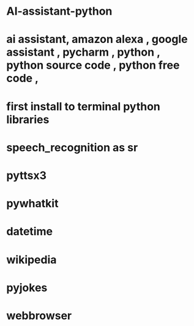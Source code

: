 # AI-assistant-python
# ai assistant, amazon alexa , google assistant , pycharm , python , python source code , python free code , 
# first install to terminal python libraries 
# speech_recognition as sr
# pyttsx3
# pywhatkit
# datetime
# wikipedia
# pyjokes
# webbrowser
